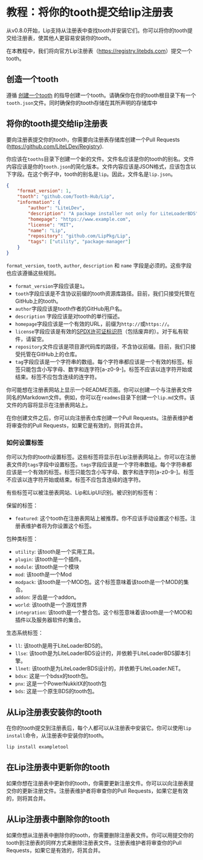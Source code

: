 # 教程：将你的tooth提交给lip注册表

从v0.8.0开始，Lip支持从注册表中查找tooth并安装它们。你可以将你的tooth提交给注册表，使其他人更容易安装你的tooth。

在本教程中，我们将向官方Lip注册表（<https://registry.litebds.com>）提交一个tooth。

## 创造一个tooth

遵循 [创建一个tooth](tutorials/create_a_lip_tooth.md) 的指导创建一个tooth。请确保你在你的tooth根目录下有一个`tooth.json`文件。同时确保你的tooth存储在其所声明的存储库中

## 将你的tooth提交给lip注册表

要向注册表提交你的tooth，你需要向注册表存储库创建一个Pull Requests  (<https://github.com/LiteLDev/Registry>).

你应该在`tooths`目录下创建一个新的文件。文件名应该是你的tooth的别名。文件内容应该是你的`tooth.json`的简化版本。文件内容应该是JSON格式，应该包含以下字段。在这个例子中，tooth的别名是`lip`。因此，文件名是`lip.json`。

```json
{
    "format_version": 1,
    "tooth": "github.com/Tooth-Hub/Lip",
    "information": {
        "author": "LiteLDev",
        "description": "A package installer not only for LiteLoaderBDS",
        "homepage": "https://www.example.com",
        "license": "MIT",
        "name": "Lip",
        "repository": "github.com/LipPkg/Lip",
        "tags": ["utility", "package-manager"]
    }
}
```

`format_version`, `tooth`, `author`, `description` 和 `name` 字段是必须的。这些字段也应该遵循这些规则。

- `format_version`字段应该是`1`。
- `tooth`字段应该是不含协议前缀的tooth资源库路径。目前，我们只接受托管在GitHub上的tooth。
- `author`字段应该是tooth作者的GitHub用户名。
- `description` 字段应该是对tooth的单行描述。
- `homepage`字段应该是一个有效的URL，前缀为`http://`或`https://`。
- `license`字段应该是有效的[SPDX许可证标识符](https://spdx.org/licenses/)（包括废弃的）。对于私有软件，请留空。
- `repository`文件应该是项目源代码库的路径，不含协议前缀。目前，我们只接受托管在GitHub上的仓库。
- `tag`字段应该是一个字符串的数组。每个字符串都应该是一个有效的标签。标签只能包含小写字母、数字和连字符[a-z0-9-]。标签不应该以连字符开始或结束。标签不应包含连续的连字符。

你可能想在注册表网站上显示一个README页面。你可以创建一个与注册表文件同名的Markdown文件。例如，你可以在`readmes`目录下创建一个`lip.md`文件。该文件的内容将显示在注册表网站上。

在你创建文件之后，你可以向注册表仓库创建一个Pull Requests。注册表维护者将审查你的Pull Requests，如果它是有效的，则将其合并。

### 如何设置标签

你可以为你的tooth设置标签。这些标签将显示在Lip注册表网站上。你可以在注册表文件的`tags`字段中设置标签。`tags`字段应该是一个字符串数组。每个字符串都应该是一个有效的标签。标签只能包含小写字母、数字和连字符[a-z0-9-]。标签不应该以连字符开始或结束。标签不应包含连续的连字符。

有些标签可以被注册表网站、Lip和LipUI识别。被识别的标签有：

保留的标签：

- `featured`: 这个tooth在注册表网站上被推荐。你不应该手动设置这个标签。注册表维护者将为你设置这个标签。

包种类标签：

- `utility`: 该tooth是一个实用工具。
- `plugin`: 该tooth是一个插件。
- `module`: 该tooth是一个模块
- `mod`: 该tooth是一个Mod
- `modpack`: 该tooth是一个MOD包。这个标签意味着该tooth是一个MOD的集合。
- `addon`: 牙齿是一个addon。
- `world`: 该tooth是一个游戏世界
- `integration`: 该tooth是一个整合包。这个标签意味着该tooth是一个MOD和插件以及服务器软件的集合。

生态系统标签：

- `ll`: 该tooth是用于LiteLoaderBDS的。
- `llse`: 该tooth是为LiteLoaderBDS设计的，并依赖于LiteLoaderBDS脚本引擎。
- `llnet`: 该tooth是为LiteLoaderBDS设计的，并依赖于LiteLoader.NET。
- `bdsx`: 这是一个bdsx的tooth包。
- `pnx`: 这是一个PowerNukkitX的tooth包
- `bds`: 这是一个原生BDS的tooth包。

## 从Lip注册表安装你的tooth

在你的tooth提交到注册表后，每个人都可以从注册表中安装它。你可以使用`lip install`命令，从注册表中安装你的tooth。

```bash
lip install exampletool
```

## 在Lip注册表中更新你的tooth


如果你想在注册表中更新你的tooth，你需要更新注册文件。你可以以向注册表提交你的更新注册文件。注册表维护者将审查你的Pull Requests，如果它是有效的，则将其合并。

## 从Lip注册表中删除你的tooth

如果你想从注册表中删除你的tooth，你需要删除注册表文件。你可以用提交你的tooth到注册表的同样方式来删除注册表文件。注册表维护者将审查你的Pull Requests，如果它是有效的，将其合并。
